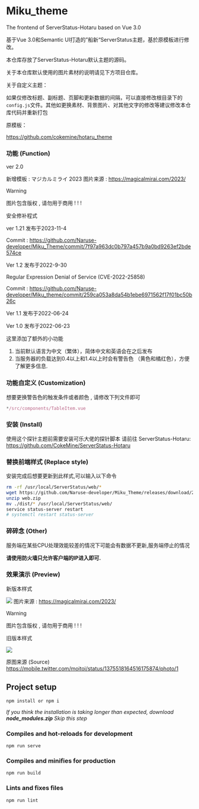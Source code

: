 # Miku_theme

The frontend of ServerStatus-Hotaru based on Vue 3.0

基于Vue 3.0和Semantic UI打造的”船新“ServerStatus主题，基於原模板进行修改。

本仓库存放了ServerStatus-Hotaru默认主题的源码。

关于本仓库默认使用的图片素材的说明请见下方项目仓库。

关于自定义主题：

如果仅修改标题、副标题、页脚和更新数据的间隔，可以直接修改根目录下的`config.js`文件。其他如更换素材、背景图片、对其他文字的修改等建议修改本仓库代码并重新打包

原模板：

https://github.com/cokemine/hotaru_theme

### 功能 (Function)

ver 2.0

新增模板 : マジカルミライ 2023 图片来源 : https://magicalmirai.com/2023/
> [!WARNING]  
> 图片包含版权 , 请勿用于商用 ! ! !

安全修补程式

ver 1.21 发布于2023-11-4

Commit : https://github.com/Naruse-developer/Miku_Theme/commit/7f97a963dc0b797a457b9a0bd9263ef2bde574ce

Ver 1.2 发布于2022-9-30

Regular Expression Denial of Service (CVE-2022-25858)

Commit : https://github.com/Naruse-developer/Miku_theme/commit/259ca053a8da54b1ebe6971562f17f01bc50b26c

Ver 1.1 发布于2022-06-24

Ver 1.0 发布于2022-06-23

这里添加了额外的小功能

1. 当前默认语言为中文（繁体），简体中文和英语会在之后发布
2. 当服务器的负载达到0.4以上和1.4以上时会有警告色 （黄色和橘红色），方便了解更多信息.

### 功能自定义 (Customization)

想要更换警告色的触发条件或者颜色 , 请修改下列文件即可

```javascript
*/src/components/TableItem.vue
```

### 安装 (Install)

使用这个探针主题前需要安装可乐大佬的探针脚本
请前往 ServerStatus-Hotaru: https://github.com/CokeMine/ServerStatus-Hotaru

### 替换前端样式 (Replace style)

安装完成后想要更新到此样式,可以输入以下命令

```bash
rm -rf /usr/local/ServerStatus/web/*
wget https://github.com/Naruse-developer/Miku_Theme/releases/download/2.0/web.zip
unzip web.zip
mv ./dist/* /usr/local/ServerStatus/web/
service status-server restart
# systemctl restart status-server
```

### 碎碎念 (Other)

服务端在某些CPU处理效能较差的情况下可能会有数据不更新,服务端停止的情况

**请使用防火墙只允许客户端的IP进入即可.**

### 效果演示 (Preview)

新版本样式

![](https://github.com/Naruse-developer/Warframe_theme/blob/master/demo/demo.png)
图片来源 : https://magicalmirai.com/2023/

> [!WARNING]  
> 图片包含版权 , 请勿用于商用 ! ! !

旧版本样式

![](https://github.com/Naruse-developer/Warframe_theme/blob/master/demo/old.png)

原图来源 (Source)
https://mobile.twitter.com/moitoi/status/1375518164516175874/photo/1

## Project setup
```
npm install or npm i
```

*If you think the installation is taking longer than expected, download **node_modules.zip** Skip this step*

### Compiles and hot-reloads for development
```
npm run serve
```

### Compiles and minifies for production
```
npm run build
```

### Lints and fixes files
```
npm run lint
```
